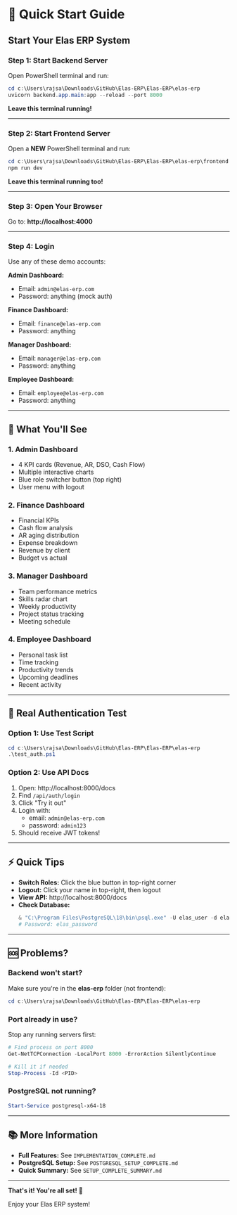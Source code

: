# 🚀 Quick Start Guide

## Start Your Elas ERP System

### Step 1: Start Backend Server
Open PowerShell terminal and run:
```powershell
cd c:\Users\rajsa\Downloads\GitHub\Elas-ERP\Elas-ERP\elas-erp
uvicorn backend.app.main:app --reload --port 8000
```

**Leave this terminal running!**

---

### Step 2: Start Frontend Server
Open a **NEW** PowerShell terminal and run:
```powershell
cd c:\Users\rajsa\Downloads\GitHub\Elas-ERP\Elas-ERP\elas-erp\frontend
npm run dev
```

**Leave this terminal running too!**

---

### Step 3: Open Your Browser
Go to: **http://localhost:4000**

---

### Step 4: Login
Use any of these demo accounts:

**Admin Dashboard:**
- Email: `admin@elas-erp.com`
- Password: anything (mock auth)

**Finance Dashboard:**
- Email: `finance@elas-erp.com`
- Password: anything

**Manager Dashboard:**
- Email: `manager@elas-erp.com`
- Password: anything

**Employee Dashboard:**
- Email: `employee@elas-erp.com`
- Password: anything

---

## 🎯 What You'll See

### 1. Admin Dashboard
- 4 KPI cards (Revenue, AR, DSO, Cash Flow)
- Multiple interactive charts
- Blue role switcher button (top right)
- User menu with logout

### 2. Finance Dashboard
- Financial KPIs
- Cash flow analysis
- AR aging distribution
- Expense breakdown
- Revenue by client
- Budget vs actual

### 3. Manager Dashboard
- Team performance metrics
- Skills radar chart
- Weekly productivity
- Project status tracking
- Meeting schedule

### 4. Employee Dashboard
- Personal task list
- Time tracking
- Productivity trends
- Upcoming deadlines
- Recent activity

---

## 🔐 Real Authentication Test

### Option 1: Use Test Script
```powershell
cd c:\Users\rajsa\Downloads\GitHub\Elas-ERP\Elas-ERP\elas-erp
.\test_auth.ps1
```

### Option 2: Use API Docs
1. Open: http://localhost:8000/docs
2. Find `/api/auth/login`
3. Click "Try it out"
4. Login with:
   - email: `admin@elas-erp.com`
   - password: `admin123`
5. Should receive JWT tokens!

---

## ⚡ Quick Tips

- **Switch Roles:** Click the blue button in top-right corner
- **Logout:** Click your name in top-right, then logout
- **View API:** http://localhost:8000/docs
- **Check Database:**
  ```powershell
  & "C:\Program Files\PostgreSQL\18\bin\psql.exe" -U elas_user -d elas_erp
  # Password: elas_password
  ```

---

## 🆘 Problems?

### Backend won't start?
Make sure you're in the **elas-erp** folder (not frontend):
```powershell
cd c:\Users\rajsa\Downloads\GitHub\Elas-ERP\Elas-ERP\elas-erp
```

### Port already in use?
Stop any running servers first:
```powershell
# Find process on port 8000
Get-NetTCPConnection -LocalPort 8000 -ErrorAction SilentlyContinue

# Kill it if needed
Stop-Process -Id <PID>
```

### PostgreSQL not running?
```powershell
Start-Service postgresql-x64-18
```

---

## 📚 More Information

- **Full Features:** See `IMPLEMENTATION_COMPLETE.md`
- **PostgreSQL Setup:** See `POSTGRESQL_SETUP_COMPLETE.md`
- **Quick Summary:** See `SETUP_COMPLETE_SUMMARY.md`

---

**That's it! You're all set!** 🎉

Enjoy your Elas ERP system!
